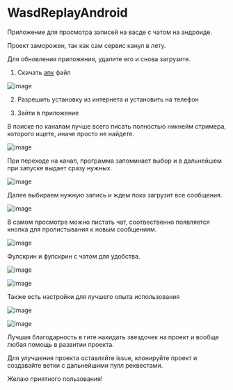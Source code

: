# WasdReplayAndroid

Приложение для просмотра записей на васде с чатом на андроиде. 

Проект заморожен, так как сам сервис канул в лету.

Для обновления приложения, удалите его и снова загрузите. 

1. Скачать [апк](https://github.com/Kirimatt/WasdReplayAndroid/blob/master/app/build/intermediates/apk/debug/app-debug.apk) файл

![image](https://user-images.githubusercontent.com/58257256/170137606-9d1261e4-bf66-4465-891a-653994839daf.png)

2. Разрешить установку из интернета и установить на телефон

3. Зайти в приложение

В поиске по каналам лучше всего писать полностью никнейм стримера, которого ищете, иначе просто не найдете.

![image](https://user-images.githubusercontent.com/58257256/170136571-f56e50f7-d0d0-42b7-8d72-570bf9809999.png)

При переходе на канал, программа запоминает выбор и в дальнейшем при запуске выдает сразу нужных.

![image](https://user-images.githubusercontent.com/58257256/170136536-92859f37-d355-4480-95ea-8dcc0e12b166.png)

Далее выбираем нужную запись и ждем пока загрузит все сообщения.

![image](https://user-images.githubusercontent.com/58257256/170136637-c43cd067-0eb7-4f18-97dd-dd9dca0b5492.png)

В самом просмотре можно листать чат, соотвественно появляется кнопка для пролистывания к новым сообщениям.

![image](https://user-images.githubusercontent.com/58257256/170136844-aa820949-e62e-4b16-83f1-e03255222843.png)

Фулскрин и фулскрин с чатом для удобства.

![image](https://user-images.githubusercontent.com/58257256/170137877-728b2ad7-8c00-458c-a79f-19f99e6c0f01.png)

![image](https://user-images.githubusercontent.com/58257256/170136919-3b961d4b-ec24-46f3-98ea-d4a14f61e40d.png)

Также есть настройки для лучшего опыта использования

![image](https://user-images.githubusercontent.com/58257256/170137218-98e5e2b3-d4fd-4158-87b6-55abf8c00630.png)

![image](https://user-images.githubusercontent.com/58257256/170137026-160c4d6e-bd68-4d23-9b5a-1eb6605d9925.png)

Лучшая благодарность в гите накидать звездочек на проект и вообще любая помощь в развитии проекта.

Для улучшения проекта оставляйте issue, клонируйте проект и создавайте ветки с дальнейшими пулл реквестами.

Желаю приятного пользования!
